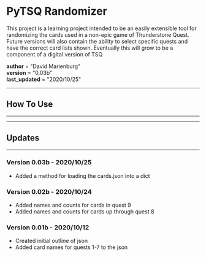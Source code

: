 # PyTSQ Randomizer

This project is a learning project intended to be an easily extensible tool for
randomizing the cards used in a non-epic game of Thunderstone Quest.  Future
versions will also contain the ability to select specific quests and have the 
correct card lists shown.  Eventually this will grow to be a component of a 
digital version of TSQ

__author__ = "David Marienburg"  
__version__ = "0.03b"  
__last_updated__ = "2020/10/25"

***

## How To Use

***

***

## Updates

***

### Version 0.03b - 2020/10/25

* Added a method for loading the cards.json into a dict

### Version 0.02b - 2020/10/24

* Added names and counts for cards in quest 9
* Added names and counts for cards up through quest 8

### Version 0.01b - 2020/10/12

* Created initial outline of json
* Added card names for quests 1-7 to the json 
